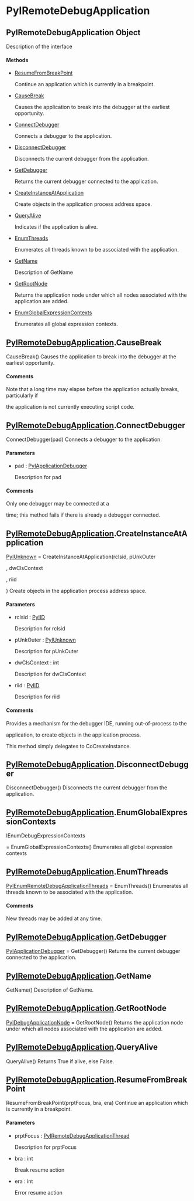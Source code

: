 # PyIRemoteDebugApplication


## PyIRemoteDebugApplication Object

Description of the interface

#### Methods

  - [ResumeFromBreakPoint](PyIRemoteDebugApplication.md#pyiremotedebugapplicationresumefrombreakpoint)

    Continue an application which is currently in a breakpoint\.&nbsp;

  - [CauseBreak](PyIRemoteDebugApplication.md#pyiremotedebugapplicationcausebreak)

    Causes the application to break into the debugger at the earliest opportunity\.&nbsp;

  - [ConnectDebugger](PyIRemoteDebugApplication.md#pyiremotedebugapplicationconnectdebugger)

    Connects a debugger to the application\.&nbsp;

  - [DisconnectDebugger](PyIRemoteDebugApplication.md#pyiremotedebugapplicationdisconnectdebugger)

    Disconnects the current debugger from the application\.&nbsp;

  - [GetDebugger](PyIRemoteDebugApplication.md#pyiremotedebugapplicationgetdebugger)

    Returns the current debugger connected to the application\.&nbsp;

  - [CreateInstanceAtApplication](PyIRemoteDebugApplication.md#pyiremotedebugapplicationcreateinstanceatapplication)

    Create objects in the application process address space\.&nbsp;

  - [QueryAlive](PyIRemoteDebugApplication.md#pyiremotedebugapplicationqueryalive)

    Indicates if the application is alive\.&nbsp;

  - [EnumThreads](PyIRemoteDebugApplication.md#pyiremotedebugapplicationenumthreads)

    Enumerates all threads known to be associated with the application\.&nbsp;

  - [GetName](PyIRemoteDebugApplication.md#pyiremotedebugapplicationgetname)

    Description of GetName&nbsp;

  - [GetRootNode](PyIRemoteDebugApplication.md#pyiremotedebugapplicationgetrootnode)

    Returns the application node under which all nodes associated with the application are added\.&nbsp;

  - [EnumGlobalExpressionContexts](PyIRemoteDebugApplication.md#pyiremotedebugapplicationenumglobalexpressioncontexts)

    Enumerates all global expression contexts\.&nbsp;


## [PyIRemoteDebugApplication](PyIRemoteDebugApplication.md#pyiremotedebugapplication)\.CauseBreak

CauseBreak\(\)
Causes the application to break into the debugger at the earliest opportunity\.

#### Comments

Note that a long time may elapse before the application actually breaks, particularly if 

the application is not currently executing script code\.


## [PyIRemoteDebugApplication](PyIRemoteDebugApplication.md#pyiremotedebugapplication)\.ConnectDebugger

ConnectDebugger\(pad\)
Connects a debugger to the application\.

#### Parameters

  - pad : [PyIApplicationDebugger](PyIApplicationDebugger.md)

    Description for pad

#### Comments

Only one debugger may be connected at a 

time; this method fails if there is already a debugger connected\.


## [PyIRemoteDebugApplication](PyIRemoteDebugApplication.md#pyiremotedebugapplication)\.CreateInstanceAtApplication

[PyIUnknown](PyIUnknown.md) = CreateInstanceAtApplication\(rclsid, pUnkOuter

, dwClsContext

, riid

\)
Create objects in the application process address space\.

#### Parameters

  - rclsid : [PyIID](PyIID.md)

    Description for rclsid

  - pUnkOuter : [PyIUnknown](PyIUnknown.md)

    Description for pUnkOuter

  - dwClsContext : int

    Description for dwClsContext

  - riid : [PyIID](PyIID.md)

    Description for riid

#### Comments

Provides a mechanism for the debugger IDE, running out-of-process to the 

application, to create objects in the application process\. 

This method simply delegates to CoCreateInstance\.


## [PyIRemoteDebugApplication](PyIRemoteDebugApplication.md#pyiremotedebugapplication)\.DisconnectDebugger

DisconnectDebugger\(\)
Disconnects the current debugger from the application\.


## [PyIRemoteDebugApplication](PyIRemoteDebugApplication.md#pyiremotedebugapplication)\.EnumGlobalExpressionContexts

IEnumDebugExpressionContexts

 = EnumGlobalExpressionContexts\(\)
Enumerates all global expression contexts


## [PyIRemoteDebugApplication](PyIRemoteDebugApplication.md#pyiremotedebugapplication)\.EnumThreads

[PyIEnumRemoteDebugApplicationThreads](PyIEnumRemoteDebugApplicationThreads.md) = EnumThreads\(\)
Enumerates all threads known to be associated with the application\.

#### Comments

New threads may be added at any time\.


## [PyIRemoteDebugApplication](PyIRemoteDebugApplication.md#pyiremotedebugapplication)\.GetDebugger

[PyIApplicationDebugger](PyIApplicationDebugger.md) = GetDebugger\(\)
Returns the current debugger connected to the application\.


## [PyIRemoteDebugApplication](PyIRemoteDebugApplication.md#pyiremotedebugapplication)\.GetName

GetName\(\)
Description of GetName\.


## [PyIRemoteDebugApplication](PyIRemoteDebugApplication.md#pyiremotedebugapplication)\.GetRootNode

[PyIDebugApplicationNode](PyIDebugApplicationNode.md) = GetRootNode\(\)
Returns the application node under which all nodes associated with the application are added\.


## [PyIRemoteDebugApplication](PyIRemoteDebugApplication.md#pyiremotedebugapplication)\.QueryAlive

QueryAlive\(\)
Returns True if alive, else False\.


## [PyIRemoteDebugApplication](PyIRemoteDebugApplication.md#pyiremotedebugapplication)\.ResumeFromBreakPoint

ResumeFromBreakPoint\(prptFocus, bra, era\)
Continue an application which is currently in a breakpoint\.

#### Parameters

  - prptFocus : [PyIRemoteDebugApplicationThread](PyIRemoteDebugApplicationThread.md)

    Description for prptFocus

  - bra : int

    Break resume action

  - era : int

    Error resume action